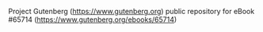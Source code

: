 Project Gutenberg (https://www.gutenberg.org) public repository for
eBook #65714 (https://www.gutenberg.org/ebooks/65714)

